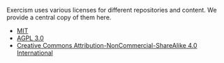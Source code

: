 Exercism uses various licenses for different repositories and content.
We provide a central copy of them here.

- [MIT](/docs/using/licenses/mit)
- [AGPL 3.0](/docs/using/licenses/agpl)
- [Creative Commons Attribution-NonCommercial-ShareAlike 4.0 International](/docs/using/licenses/cc-by-nc-sa)
